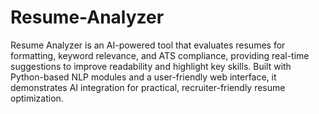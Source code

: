 # Resume-Analyzer
Resume Analyzer is an AI-powered tool that evaluates resumes for formatting, keyword relevance, and ATS compliance, providing real-time suggestions to improve readability and highlight key skills.
Built with Python-based NLP modules and a user-friendly web interface, it demonstrates AI integration for practical, recruiter-friendly resume optimization.
